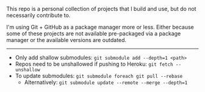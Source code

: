 This repo is a personal collection of projects that I build and use, but do not
necessarily contribute to.

I'm using Git + GitHub as a package manager more or less. Either because some of
these projects are not available pre-packaged via a package manager or the
available versions are outdated.

---

- Only add shallow submodules: `git submodule add --depth=1 <path>`
- Repos need to be unshallowed if pushing to Heroku: `git fetch --unshallow`
- To update submodules: `git submodule foreach git pull --rebase`
  - Alternatively: `git submodule update --remote --merge --depth=1`
